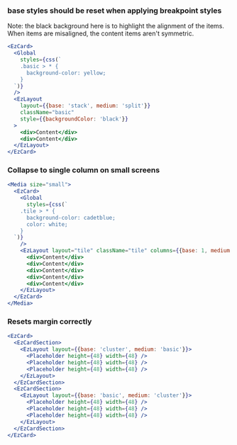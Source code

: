 ### base styles should be reset when applying breakpoint styles

Note: the black background here is to highlight the alignment of the items.
When items are misaligned, the content items aren't symmetric.

```jsx
<EzCard>
  <Global
    styles={css(`
    .basic > * {
      background-color: yellow;
    }
  `)}
  />
  <EzLayout
    layout={{base: 'stack', medium: 'split'}}
    className="basic"
    style={{backgroundColor: 'black'}}
  >
    <div>Content</div>
    <div>Content</div>
  </EzLayout>
</EzCard>
```

### Collapse to single column on small screens

```jsx
<Media size="small">
  <EzCard>
    <Global
      styles={css(`
    .tile > * {
      background-color: cadetblue;
      color: white;
    }
  `)}
    />
    <EzLayout layout="tile" className="tile" columns={{base: 1, medium: 3}}>
      <div>Content</div>
      <div>Content</div>
      <div>Content</div>
      <div>Content</div>
      <div>Content</div>
    </EzLayout>
  </EzCard>
</Media>
```

### Resets margin correctly

```jsx
<EzCard>
  <EzCardSection>
    <EzLayout layout={{base: 'cluster', medium: 'basic'}}>
      <Placeholder height={48} width={48} />
      <Placeholder height={48} width={48} />
      <Placeholder height={48} width={48} />
    </EzLayout>
  </EzCardSection>
  <EzCardSection>
    <EzLayout layout={{base: 'basic', medium: 'cluster'}}>
      <Placeholder height={48} width={48} />
      <Placeholder height={48} width={48} />
      <Placeholder height={48} width={48} />
    </EzLayout>
  </EzCardSection>
</EzCard>
```
